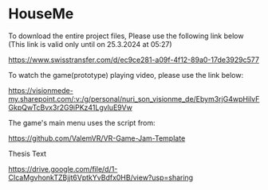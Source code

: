 # HouseMe


To download the entire project files, Please use the following link below (This link is valid only until on 25.3.2024 at 05:27)

https://www.swisstransfer.com/d/ec9ce281-a09f-4f12-89a0-17de3929c577

To watch the game(prototype) playing video, please use the link below:

https://visionmede-my.sharepoint.com/:v:/g/personal/nuri_son_visionme_de/Ebym3rjG4wpHilvFGkpQwTcBvx3r2G9iPKz41LgvluE9Vw

The game's main menu uses the script from:

https://github.com/ValemVR/VR-Game-Jam-Template

Thesis Text

https://drive.google.com/file/d/1-CIcaMgvhonkTZBjjt6VptkYvBdfx0HB/view?usp=sharing
